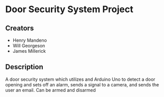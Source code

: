# Door Security System Project
## Creators
- Henry Mandeno
- Will Georgeson
- James Millerick
## Description
A door security system which utilizes and Arduino Uno to detect a door opening and sets off an alarm, sends a signal to a camera, and sends the user an email. Can be armed and disarmed
